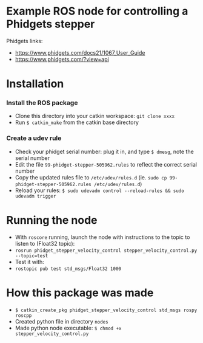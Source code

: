 # Example ROS node for controlling a Phidgets stepper

Phidgets links:
* https://www.phidgets.com/docs21/1067_User_Guide
* https://www.phidgets.com/?view=api

# Installation

### Install the ROS package
* Clone this directory into your catkin workspace: `git clone xxxx`
* Run `$ catkin_make` from the catkin base directory

### Create a udev rule
* Check your phidget serial number: plug it in, and type `$ dmesg`, note the serial number
* Edit the file `99-phidget-stepper-505962.rules` to reflect the correct serial number
* Copy the updated rules file to `/etc/udev/rules.d` (ie. `sudo cp 99-phidget-stepper-505962.rules /etc/udev/rules.d`)
* Reload your rules: `$ sudo udevadm control --reload-rules && sudo udevadm trigger`

# Running the node

* With `roscore` running, launch the node with instructions to the topic to listen to (Float32 topic):
* `rosrun phidget_stepper_velocity_control stepper_velocity_control.py --topic=test`
* Test it with:
* `rostopic pub test std_msgs/Float32 1000`

# How this package was made

* `$ catkin_create_pkg phidget_stepper_velocity_control std_msgs rospy roscpp`
* Created python file in directory `nodes`
* Made python node executable: `$ chmod +x stepper_velocity_control.py`